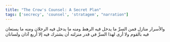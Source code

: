 ```yaml
---
title: "The Crow's Counsel: A Secret Plan"
tags: ['secrecy', 'counsel', 'stratagem', "narration"]
---
```


 والأسرار منازل فمن السرِّ ما يدخل فيه الرهط ومنه ما يدخل فيه الرجلان ومنه ما يستعان فيه بالقوم ولا أرى لهذا السرِّ  في قدر منزلته  أن يشترك فيه إلا أربع آذان ولسانان
